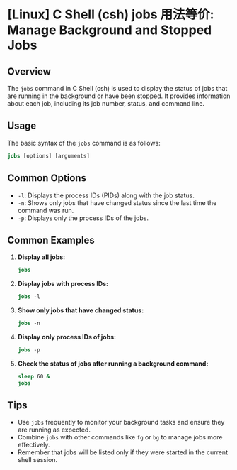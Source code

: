 # [Linux] C Shell (csh) jobs 用法等价: Manage Background and Stopped Jobs

## Overview
The `jobs` command in C Shell (csh) is used to display the status of jobs that are running in the background or have been stopped. It provides information about each job, including its job number, status, and command line.

## Usage
The basic syntax of the `jobs` command is as follows:

```csh
jobs [options] [arguments]
```

## Common Options
- `-l`: Displays the process IDs (PIDs) along with the job status.
- `-n`: Shows only jobs that have changed status since the last time the command was run.
- `-p`: Displays only the process IDs of the jobs.

## Common Examples

1. **Display all jobs:**
   ```csh
   jobs
   ```

2. **Display jobs with process IDs:**
   ```csh
   jobs -l
   ```

3. **Show only jobs that have changed status:**
   ```csh
   jobs -n
   ```

4. **Display only process IDs of jobs:**
   ```csh
   jobs -p
   ```

5. **Check the status of jobs after running a background command:**
   ```csh
   sleep 60 &
   jobs
   ```

## Tips
- Use `jobs` frequently to monitor your background tasks and ensure they are running as expected.
- Combine `jobs` with other commands like `fg` or `bg` to manage jobs more effectively.
- Remember that jobs will be listed only if they were started in the current shell session.